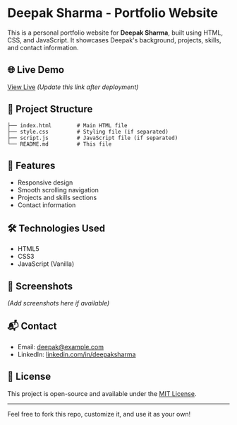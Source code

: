 # Deepak Sharma - Portfolio Website

This is a personal portfolio website for **Deepak Sharma**, built using HTML, CSS, and JavaScript. It showcases Deepak's background, projects, skills, and contact information.

## 🌐 Live Demo
[View Live](#) *(Update this link after deployment)*

## 📁 Project Structure
```
├── index.html        # Main HTML file
├── style.css         # Styling file (if separated)
├── script.js         # JavaScript file (if separated)
└── README.md         # This file
```

## 🚀 Features
- Responsive design
- Smooth scrolling navigation
- Projects and skills sections
- Contact information

## 🛠️ Technologies Used
- HTML5
- CSS3
- JavaScript (Vanilla)

## 📸 Screenshots
*(Add screenshots here if available)*

## 📬 Contact
- Email: [deepak@example.com](mailto:deepak@example.com)
- LinkedIn: [linkedin.com/in/deepaksharma](https://linkedin.com/in/deepaksharma)

## 📄 License
This project is open-source and available under the [MIT License](LICENSE).

---

Feel free to fork this repo, customize it, and use it as your own!
